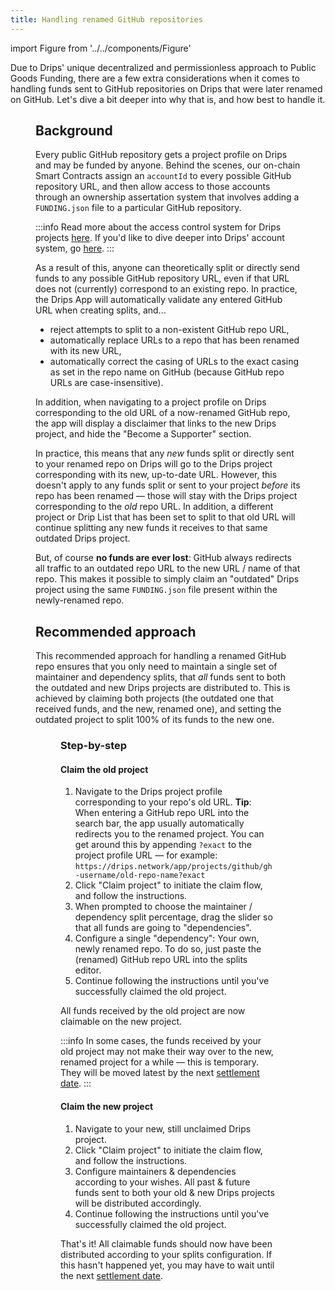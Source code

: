 ```yaml
---
title: Handling renamed GitHub repositories
---
```


import Figure from '../../components/Figure'

Due to Drips' unique decentralized and permissionless approach to Public Goods Funding, there are a few extra considerations when it comes to handling funds sent to GitHub repositories on Drips that were later renamed on GitHub. Let's dive a bit deeper into why that is, and how best to handle it.

<Figure caption="Wevm's abitype project handling funds sent to an outdated Drips project by splitting 100% of funds to the new project." src="/img/raise/rename/abitype.png" />

## Background

Every public GitHub repository gets a project profile on Drips and may be funded by anyone. Behind the scenes, our on-chain Smart Contracts assign an `accountId` to every possible GitHub repository URL, and then allow access to those accounts through an ownership assertation system that involves adding a `FUNDING.json` file to a particular GitHub repository.

:::info
Read more about the access control system for Drips projects [here](/get-support/claim-your-repository). If you'd like to dive deeper into Drips' account system, go [here](/the-protocol/accounts-in-drips).
:::

As a result of this, anyone can theoretically split or directly send funds to any possible GitHub repository URL, even if that URL does not (currently) correspond to an existing repo. In practice, the Drips App will automatically validate any entered GitHub URL when creating splits, and...

- reject attempts to split to a non-existent GitHub repo URL,
- automatically replace URLs to a repo that has been renamed with its new URL,
- automatically correct the casing of URLs to the exact casing as set in the repo name on GitHub (because GitHub repo URLs are case-insensitive).

In addition, when navigating to a project profile on Drips corresponding to the old URL of a now-renamed GitHub repo, the app will display a disclaimer that links to the new Drips project, and hide the "Become a Supporter" section.

In practice, this means that any *new* funds split or directly sent to your renamed repo on Drips will go to the Drips project corresponding with its new, up-to-date URL. However, this doesn't apply to any funds split or sent to your project *before* its repo has been renamed — those will stay with the Drips project corresponding to the *old* repo URL. In addition, a different project or Drip List that has been set to split to that old URL will continue splitting any new funds it receives to that same outdated Drips project.

But, of course **no funds are ever lost**: GitHub always redirects all traffic to an outdated repo URL to the new URL / name of that repo. This makes it possible to simply claim an "outdated" Drips project using the same `FUNDING.json` file present within the newly-renamed repo.

## Recommended approach

This recommended approach for handling a renamed GitHub repo ensures that you only need to maintain a single set of maintainer and dependency splits, that *all* funds sent to both the outdated and new Drips projects are distributed to. This is achieved by claiming both projects (the outdated one that received funds, and the new, renamed one), and setting the outdated project to split 100% of its funds to the new one.

<Figure caption="Handling a renamed project by splitting 100% of funds from the old project to the new." src="/img/raise/rename/solution.png" />

### Step-by-step

#### Claim the old project

1. Navigate to the Drips project profile corresponding to your repo's old URL. **Tip**: When entering a GitHub repo URL into the search bar, the app usually automatically redirects you to the renamed project. You can get around this by appending `?exact` to the project profile URL — for example: `https://drips.network/app/projects/github/gh-username/old-repo-name?exact`
2. Click "Claim project" to initiate the claim flow, and follow the instructions.
3. When prompted to choose the maintainer / dependency split percentage, drag the slider so that all funds are going to "dependencies".
4. Configure a single "dependency": Your own, newly renamed repo. To do so, just paste the (renamed) GitHub repo URL into the splits editor.
5. Continue following the instructions until you've successfully claimed the old project.

All funds received by the old project are now claimable on the new project.

:::info
In some cases, the funds received by your old project may not make their way over to the new, renamed project for a while — this is temporary. They will be moved latest by the next [settlement date](/get-support/claim-your-repository#settlement-of-future-funds).
:::

#### Claim the new project

1. Navigate to your new, still unclaimed Drips project.
2. Click "Claim project" to initiate the claim flow, and follow the instructions.
3. Configure maintainers & dependencies according to your wishes. All past & future funds sent to both your old & new Drips projects will be distributed accordingly.
4. Continue following the instructions until you've successfully claimed the old project.

That's it! All claimable funds should now have been distributed according to your splits configuration. If this hasn't happened yet, you may have to wait until the next [settlement date](/get-support/claim-your-repository#settlement-of-future-funds).
